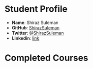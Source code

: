 # Student Profile

- **Name**: Shiraz Suleman
- **GitHub**: [ShirazSuleman](https://github.com/ShirazSuleman)
- **Twitter**: [@ShirazSuleman](https://twitter.com/ShirazSuleman)
- **Linkedin**: [link](https://www.linkedin.com/profile/view?id=AAMAABQ7PUwBa_Pci1qY4DU1EP1xPzg-Af8ElV0&trk=hp-identity-name)

# Completed Courses
